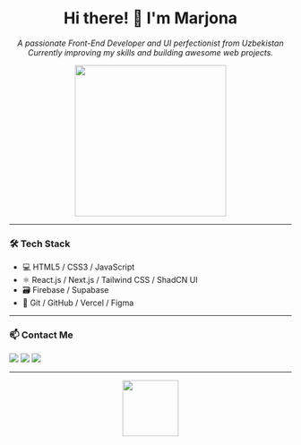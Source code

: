<h1 align="center">Hi there! 👋 I'm Marjona</h1>
<p align="center">
  <i>A passionate Front-End Developer and UI perfectionist from Uzbekistan </i><br/>
  <i>Currently improving my skills and building awesome web projects.</i>
</p>

<p align="center">
  <img src="https://i.pinimg.com/originals/f1/e7/34/f1e734f9d4dbe62e7b6fc5c9aeb7f3e3.gif" width="270"/>
</p>

---

### 🛠 Tech Stack

- 💻 HTML5 / CSS3 / JavaScript
- ⚛️ React.js / Next.js / Tailwind CSS / ShadCN UI
- 🗃 Firebase / Supabase
- 🧰 Git / GitHub / Vercel / Figma

---

### 📫 Contact Me

<p>
  <a href="https://t.me/Marjona_Azamova" target="_blank"><img src="https://img.shields.io/badge/Telegram-2CA5E0?style=for-the-badge&logo=telegram&logoColor=white"/></a>
  <a href="https://kwork.ru/user/marjonaazamova" target="_blank"><img src="https://img.shields.io/badge/Kwork-3C3C3C?style=for-the-badge&logo=freelancer&logoColor=white"/></a>
  <a href="mailto:azamova0312@gmail.com"><img src="https://img.shields.io/badge/Gmail-D14836?style=for-the-badge&logo=gmail&logoColor=white"/></a>
</p>

---

<p align="center">
  <img src="https://i.pinimg.com/originals/cd/12/3a/cd123a03437e1dfb68f958ec6c5e84d0.gif" width="100"/>
</p>
